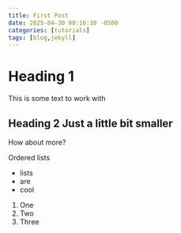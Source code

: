```yaml
---
title: First Post
date: 2025-04-30 00:16:10 -0500
categories: [tutorials]
tags: [blog,jekyll]
---
```


# Heading 1

This is some text to work with

## Heading 2 Just a little bit smaller

How about more?

Ordered lists
- lists
- are
- cool

1. One
2. Two
3. Three

